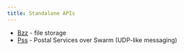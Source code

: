 ```yaml
---
title: Standalone APIs
---
```


- [Bzz](api-bzz.md) - file storage
- [Pss](api-pss.md) - Postal Services over Swarm (UDP-like messaging)
